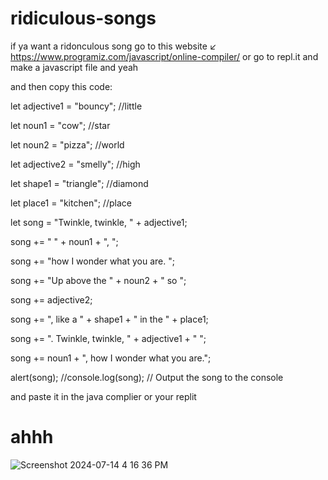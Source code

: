 # ridiculous-songs

if ya want a ridonculous song go to this website ↙
https://www.programiz.com/javascript/online-compiler/
or go to repl.it and make a javascript file and yeah

and then copy this code:

let adjective1 = "bouncy"; //little

let noun1 = "cow";          //star

let noun2 = "pizza";        //world

let adjective2 = "smelly";  //high

let shape1 = "triangle";    //diamond

let place1 = "kitchen";     //place

let song = "Twinkle, twinkle, " + adjective1;

song += " " + noun1 + ", ";

song += "how I wonder what you are. ";

song += "Up above the " + noun2 + " so ";

song += adjective2;

song += ", like a " + shape1 + " in the " + place1;

song += ". Twinkle, twinkle, " + adjective1 + " ";

song += noun1 + ", how I wonder what you are.";

alert(song);
//console.log(song); // Output the song to the console

and paste it in the java complier or your replit

# ahhh
![Screenshot 2024-07-14 4 16 36 PM](https://github.com/user-attachments/assets/120c55ef-c16e-4e42-8203-46459947428f)
